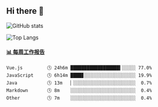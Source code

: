 ## Hi there 👋

![GitHub stats](https://github-readme-stats.orilight.top/api?username=orilights)

![Top Langs](https://github-readme-stats.orilight.top/api/top-langs/?username=orilights&layout=compact)

<!-- waka-box start -->
#### <a href="https://gist.github.com/92c8d5b388768c10efcba86e82b7c4fb" target="_blank">📊 每周工作报告</a>
```text
Vue.js         🕓 24h6m ██████████████████▍░░░░░ 77.0%
JavaScript     🕓 6h14m ████▊░░░░░░░░░░░░░░░░░░░ 19.9%
Java           🕓 13m   ▏░░░░░░░░░░░░░░░░░░░░░░░  0.7%
Markdown       🕓 8m    ░░░░░░░░░░░░░░░░░░░░░░░░  0.4%
Other          🕓 7m    ░░░░░░░░░░░░░░░░░░░░░░░░  0.4%
```
<!-- Powered by https://github.com/journey-ad/waka-box-go . -->
<!-- waka-box end -->
